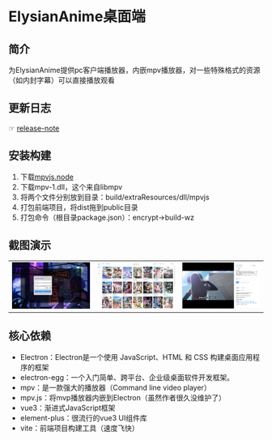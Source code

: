 # ElysianAnime桌面端


## 简介
为ElysianAnime提供pc客户端播放器，内嵌mpv播放器，对一些特殊格式的资源（如内封字幕）可以直接播放观看


## 更新日志
☞ [release-note](release-note.md)


## 安装构建
1. 下载[mpvjs.node](https://github.com/Kagami/mpv.js/releases)
2. 下载mpv-1.dll，这个来自libmpv
3. 将两个文件分别放到目录：build/extraResources/dll/mpvjs
4. 打包前端项目，将dist拖到public目录
5. 打包命令（根目录package.json）：encrypt->build-wz


## 截图演示
<table>
    <tr>
        <td><img src="./demo_IMG/11.jpg" alt="ys_1"/></td>
        <td><img src="./demo_IMG/22.jpg" alt="ys_2"/></td>
        <td><img src="./demo_IMG/33.jpg" alt="ys_3"/></td>
    </tr>
</table>


## 核心依赖
- Electron：Electron是一个使用 JavaScript、HTML 和 CSS 构建桌面应用程序的框架
- electron-egg：一个入门简单、跨平台、企业级桌面软件开发框架。
- mpv：是一款强大的播放器（Command line video player）
- mpv.js：将mvp播放器内嵌到Electron（虽然作者很久没维护了）
- vue3：渐进式JavaScript框架
- element-plus：很流行的vue3 UI组件库
- vite：前端项目构建工具（速度飞快）
